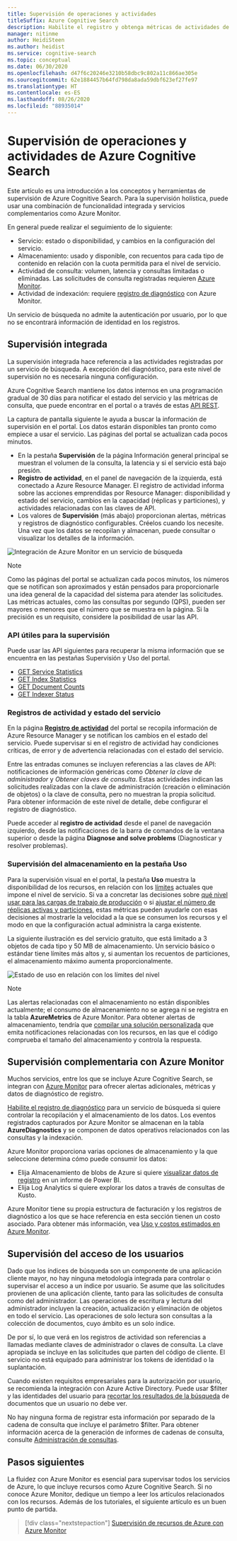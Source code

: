 ```yaml
---
title: Supervisión de operaciones y actividades
titleSuffix: Azure Cognitive Search
description: Habilite el registro y obtenga métricas de actividades de consulta, uso de recursos y otros datos del sistema de un servicio de Azure Cognitive Search.
manager: nitinme
author: HeidiSteen
ms.author: heidist
ms.service: cognitive-search
ms.topic: conceptual
ms.date: 06/30/2020
ms.openlocfilehash: d47f6c20246e3210b58dbc9c802a11c866ae305e
ms.sourcegitcommit: 62e1884457b64fd798da8ada59dbf623ef27fe97
ms.translationtype: HT
ms.contentlocale: es-ES
ms.lasthandoff: 08/26/2020
ms.locfileid: "88935014"
---
```

# <a name="monitor-operations-and-activity-of-azure-cognitive-search"></a>Supervisión de operaciones y actividades de Azure Cognitive Search

Este artículo es una introducción a los conceptos y herramientas de supervisión de Azure Cognitive Search. Para la supervisión holística, puede usar una combinación de funcionalidad integrada y servicios complementarios como Azure Monitor.

En general puede realizar el seguimiento de lo siguiente:

* Servicio: estado o disponibilidad, y cambios en la configuración del servicio.
* Almacenamiento: usado y disponible, con recuentos para cada tipo de contenido en relación con la cuota permitida para el nivel de servicio.
* Actividad de consulta: volumen, latencia y consultas limitadas o eliminadas. Las solicitudes de consulta registradas requieren [Azure Monitor](#add-azure-monitor).
* Actividad de indexación: requiere [registro de diagnóstico](#add-azure-monitor) con Azure Monitor.

Un servicio de búsqueda no admite la autenticación por usuario, por lo que no se encontrará información de identidad en los registros.

## <a name="built-in-monitoring"></a>Supervisión integrada

La supervisión integrada hace referencia a las actividades registradas por un servicio de búsqueda. A excepción del diagnóstico, para este nivel de supervisión no es necesaria ninguna configuración.

Azure Cognitive Search mantiene los datos internos en una programación gradual de 30 días para notificar el estado del servicio y las métricas de consulta, que puede encontrar en el portal o a través de estas [API REST](#monitoring-apis).

La captura de pantalla siguiente le ayuda a buscar la información de supervisión en el portal. Los datos estarán disponibles tan pronto como empiece a usar el servicio. Las páginas del portal se actualizan cada pocos minutos.

* En la pestaña **Supervisión** de la página Información general principal se muestran el volumen de la consulta, la latencia y si el servicio está bajo presión.
* **Registro de actividad**, en el panel de navegación de la izquierda, está conectado a Azure Resource Manager. El registro de actividad informa sobre las acciones emprendidas por Resource Manager: disponibilidad y estado del servicio, cambios en la capacidad (réplicas y particiones), y actividades relacionadas con las claves de API.
* Los valores de **Supervisión** (más abajo) proporcionan alertas, métricas y registros de diagnóstico configurables. Créelos cuando los necesite. Una vez que los datos se recopilan y almacenan, puede consultar o visualizar los detalles de la información.

![Integración de Azure Monitor en un servicio de búsqueda](./media/search-monitor-usage/azure-monitor-search.png
 "Integración de Azure Monitor en un servicio de búsqueda")

> [!NOTE]
> Como las páginas del portal se actualizan cada pocos minutos, los números que se notifican son aproximados y están pensados para proporcionarle una idea general de la capacidad del sistema para atender las solicitudes. Las métricas actuales, como las consultas por segundo (QPS), pueden ser mayores o menores que el número que se muestra en la página. Si la precisión es un requisito, considere la posibilidad de usar las API.

<a name="monitoring-apis"> </a>

### <a name="apis-useful-for-monitoring"></a>API útiles para la supervisión

Puede usar las API siguientes para recuperar la misma información que se encuentra en las pestañas Supervisión y Uso del portal.

* [GET Service Statistics](/rest/api/searchservice/get-service-statistics)
* [GET Index Statistics](/rest/api/searchservice/get-index-statistics)
* [GET Document Counts](/rest/api/searchservice/count-documents)
* [GET Indexer Status](/rest/api/searchservice/get-indexer-status)

### <a name="activity-logs-and-service-health"></a>Registros de actividad y estado del servicio

En la página [**Registro de actividad**](../azure-monitor/platform/activity-log.md#view-the-activity-log) del portal se recopila información de Azure Resource Manager y se notifican los cambios en el estado del servicio. Puede supervisar si en el registro de actividad hay condiciones críticas, de error y de advertencia relacionadas con el estado del servicio.

Entre las entradas comunes se incluyen referencias a las claves de API: notificaciones de información genéricas como *Obtener la clave de administrador* y *Obtener claves de consulta*. Estas actividades indican las solicitudes realizadas con la clave de administración (creación o eliminación de objetos) o la clave de consulta, pero no muestran la propia solicitud. Para obtener información de este nivel de detalle, debe configurar el registro de diagnóstico.

Puede acceder al **registro de actividad** desde el panel de navegación izquierdo, desde las notificaciones de la barra de comandos de la ventana superior o desde la página **Diagnose and solve problems** (Diagnosticar y resolver problemas).

### <a name="monitor-storage-in-the-usage-tab"></a>Supervisión del almacenamiento en la pestaña Uso

Para la supervisión visual en el portal, la pestaña **Uso** muestra la disponibilidad de los recursos, en relación con los [límites](search-limits-quotas-capacity.md) actuales que impone el nivel de servicio. Si va a concretar las decisiones sobre [qué nivel usar para las cargas de trabajo de producción](search-sku-tier.md) o si [ajustar el número de réplicas activas y particiones](search-capacity-planning.md), estas métricas pueden ayudarle con esas decisiones al mostrarle la velocidad a la que se consumen los recursos y el modo en que la configuración actual administra la carga existente.

La siguiente ilustración es del servicio gratuito, que está limitado a 3 objetos de cada tipo y 50 MB de almacenamiento. Un servicio básico o estándar tiene límites más altos y, si aumentan los recuentos de particiones, el almacenamiento máximo aumenta proporcionalmente.

![Estado de uso en relación con los límites del nivel](./media/search-monitor-usage/usage-tab.png
 "Estado de uso en relación con los límites del nivel")

> [!NOTE]
> Las alertas relacionadas con el almacenamiento no están disponibles actualmente; el consumo de almacenamiento no se agrega ni se registra en la tabla **AzureMetrics** de Azure Monitor. Para obtener alertas de almacenamiento, tendría que [compilar una solución personalizada](../azure-monitor/insights/solutions.md) que emita notificaciones relacionadas con los recursos, en las que el código comprueba el tamaño del almacenamiento y controla la respuesta.

<a name="add-azure-monitor"></a>

## <a name="add-on-monitoring-with-azure-monitor"></a>Supervisión complementaria con Azure Monitor

Muchos servicios, entre los que se incluye Azure Cognitive Search, se integran con [Azure Monitor](../azure-monitor/index.yml) para ofrecer alertas adicionales, métricas y datos de diagnóstico de registro. 

[Habilite el registro de diagnóstico](search-monitor-logs.md) para un servicio de búsqueda si quiere controlar la recopilación y el almacenamiento de los datos. Los eventos registrados capturados por Azure Monitor se almacenan en la tabla **AzureDiagnostics** y se componen de datos operativos relacionados con las consultas y la indexación.

Azure Monitor proporciona varias opciones de almacenamiento y la que seleccione determina cómo puede consumir los datos:

* Elija Almacenamiento de blobs de Azure si quiere [visualizar datos de registro](search-monitor-logs-powerbi.md) en un informe de Power BI.
* Elija Log Analytics si quiere explorar los datos a través de consultas de Kusto.

Azure Monitor tiene su propia estructura de facturación y los registros de diagnóstico a los que se hace referencia en esta sección tienen un costo asociado. Para obtener más información, vea [Uso y costos estimados en Azure Monitor](../azure-monitor/platform/usage-estimated-costs.md).

## <a name="monitor-user-access"></a>Supervisión del acceso de los usuarios

Dado que los índices de búsqueda son un componente de una aplicación cliente mayor, no hay ninguna metodología integrada para controlar o supervisar el acceso a un índice por usuario. Se asume que las solicitudes provienen de una aplicación cliente, tanto para las solicitudes de consulta como del administrador. Las operaciones de escritura y lectura del administrador incluyen la creación, actualización y eliminación de objetos en todo el servicio. Las operaciones de solo lectura son consultas a la colección de documentos, cuyo ámbito es un solo índice. 

De por sí, lo que verá en los registros de actividad son referencias a llamadas mediante claves de administrador o claves de consulta. La clave apropiada se incluye en las solicitudes que parten del código de cliente. El servicio no está equipado para administrar los tokens de identidad o la suplantación.

Cuando existen requisitos empresariales para la autorización por usuario, se recomienda la integración con Azure Active Directory. Puede usar $filter y las identidades del usuario para [recortar los resultados de la búsqueda](search-security-trimming-for-azure-search-with-aad.md) de documentos que un usuario no debe ver. 

No hay ninguna forma de registrar esta información por separado de la cadena de consulta que incluye el parámetro $filter. Para obtener información acerca de la generación de informes de cadenas de consulta, consulte [Administración de consultas](search-monitor-queries.md).

## <a name="next-steps"></a>Pasos siguientes

La fluidez con Azure Monitor es esencial para supervisar todos los servicios de Azure, lo que incluye recursos como Azure Cognitive Search. Si no conoce Azure Monitor, dedique un tiempo a leer los artículos relacionados con los recursos. Además de los tutoriales, el siguiente artículo es un buen punto de partida.

> [!div class="nextstepaction"]
> [Supervisión de recursos de Azure con Azure Monitor](../azure-monitor/insights/monitor-azure-resource.md)